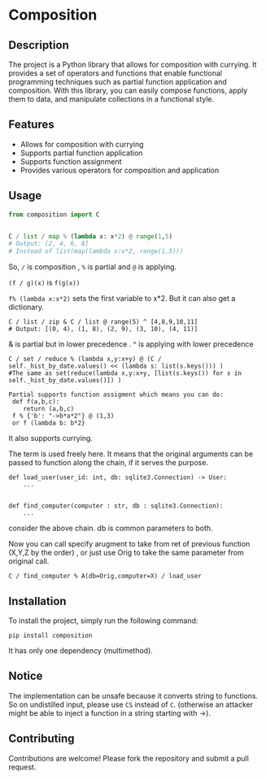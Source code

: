 # Composition

## Description
The project is a Python library that allows for composition with currying. It provides a set of operators and functions that enable functional programming techniques such as partial function application and composition. With this library, you can easily compose functions, apply them to data, and manipulate collections in a functional style.

## Features
- Allows for composition with currying
- Supports partial function application
- Supports function assignment
- Provides various operators for composition and application

## Usage
```python
from composition import C


C / list / map % (lambda x: x*2) @ range(1,5)
# Output: [2, 4, 6, 8]
# Instead of list(map(lambda x:x*2, range(1,5))) 
```


So, `/` is composition , `%` is partial and `@` is applying.

`(f / g)(x)` is `f(g(x))`


`f% (lambda x:x*2)` sets the first variable to x*2. But it can also get a dictionary.




```
C / list / zip & C / list @ range(5) ^ [4,8,9,10,11]
# Output: [(0, 4), (1, 8), (2, 9), (3, 10), (4, 11)]
```

& is partial but in lower precedence .
^ is applying with lower precedence


``` 
C / set / reduce % (lambda x,y:x+y) @ (C /  self._hist_by_date.values() << (lambda s: list(s.keys())) )
#The same as set(reduce(lambda x,y:x+y, [list(s.keys()) for s in self._hist_by_date.values()]) )
```




``` 
Partial supports function assigment which means you can do:
 def f(a,b,c):
    return (a,b,c)
 f % {'b': "->b*a*2"} @ (1,3)
 or f (lambda b: b*2}
``` 

It also supports currying. 

The term is used freely here. It means that the original arguments can be passed to function along the chain, if it serves the purpose. 

``` 
def load_user(user_id: int, db: sqlite3.Connection) -> User:
    ...


def find_computer(computer : str, db : sqlite3.Connection):
    ...

```

consider the above chain.  db is  common parameters to both. 

Now you can call specify arugment to take from ret of previous function (X,Y,Z by the order) , or just use Orig to take the same parameter from original call. 

```
C / find_computer % A(db=Orig,computer=X) / load_user
```

## Installation
To install the project, simply run the following command:
```
pip install composition 
```
It has only one dependency (multimethod). 

## Notice

The implementation can be unsafe because it converts string to functions. 
So on undistilled input, please use `CS` instead of `C`. 
(otherwise an attacker might be able to inject a function in a string starting with ->).

## Contributing
Contributions are welcome! Please fork the repository and submit a pull request.
